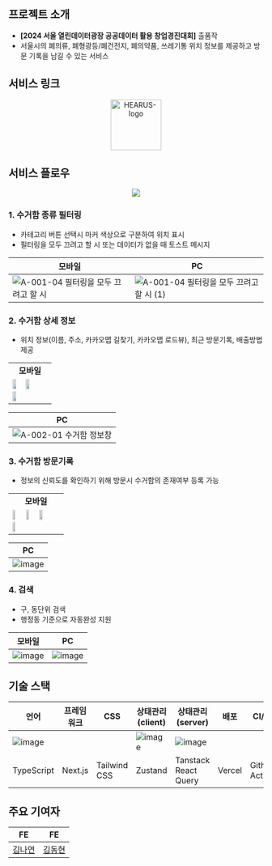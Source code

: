 ## 프로젝트 소개
- **[2024 서울 열린데이터광장 공공데이터 활용 창업경진대회]** 출품작 
- 서울시의 폐의류, 폐형광등/폐건전지, 폐의약품, 쓰레기통 위치 정보를 제공하고 방문 기록을 남길 수 있는 서비스

## 서비스 링크
<p align="center">
  <a href="https://woosuham.site/" target="_blank">
    <img src="https://i.ibb.co/LQHcgpm/image.png" alt="HEARUS-logo" border="0" width="100"/>
  </a> 
</p>

## 서비스 플로우
<p align="center">
  <img src="https://github.com/user-attachments/assets/0f2a5aa8-9d6b-41b7-9e27-a7d277fdd02f" />
</p>


### **1. 수거함 종류 필터링** 
- 카테고리 버튼 선택시 마커 색상으로 구분하여 위치 표시
- 필터링을 모두 끄려고 할 시 또는 데이터가 없을 때 토스트 메시지
 
|  모바일  |  PC  |
|--|--|
| ![A-001-04  필터링을 모두 끄려고 할 시](https://github.com/user-attachments/assets/70a04b85-8af8-4207-be14-ad357497541c) | ![A-001-04  필터링을 모두 끄려고 할 시 (1)](https://github.com/user-attachments/assets/4b0ce7e5-348a-4126-bd8a-f5df08f9c563) |
 
### **2. 수거함 상세 정보**
- 위치 정보(이름, 주소, 카카오맵 길찾기, 카카오맵 로드뷰), 최근 방문기록, 배출방법 제공 

<table>
  <tr>
    <td align="center" colspan="3">
      <b>모바일</b>
    </td>
  </tr>    
  <tr>
    <td>
      <img src="https://github.com/user-attachments/assets/73e4e3f9-0e23-4f11-81b4-0fe0c10b8c47" width="32%">
      <img src="https://github.com/user-attachments/assets/83d56487-b210-487f-91cb-29bb136f46ec" width="32%">
      <img src="https://github.com/user-attachments/assets/39a599ba-e565-4993-b84f-b99f31cb0b56" width="32%">
    </td>
  </tr>
</table>

| PC |
|--|
|![A-002-01  수거함 정보창](https://github.com/user-attachments/assets/20f5cfb6-b421-4422-90c4-8d656042a92c) |


### **3. 수거함 방문기록**
- 정보의 신뢰도를 확인하기 위해 방문시 수거함의 존재여부 등록 가능

<table>
  <tr>
    <td align="center" colspan="3">
      <b>모바일</b>
    </td>
  </tr>    
  <tr>
    <td>
      <img src="https://github.com/user-attachments/assets/c430ed8b-118d-44d0-a40e-010efcd6a9e8" width="24%">
      <img src="https://github.com/user-attachments/assets/dd492bf7-ac15-4fa3-8be0-a5838c324d38" width="24%">
      <img src="https://github.com/user-attachments/assets/8ce64efa-cf2a-4603-a906-6c890fb44526" width="24%">
      <img src="https://github.com/user-attachments/assets/ae781050-8e90-449a-a0a6-9d99a0b2888d" width="24%">
    </td>
  </tr>
</table>

| PC |
|--|
|![image](https://github.com/user-attachments/assets/f9cf4a1a-ae26-44d7-a3b8-8b11fa392c21)|

### **4. 검색**
- 구, 동단위 검색
- 행정동 기준으로 자동완성 지원

| 모바일 | PC |
|--|--|
|  ![image](https://github.com/user-attachments/assets/c769160f-a8f7-4a08-a736-1c877e2fa7a9) | ![image](https://github.com/user-attachments/assets/fb91db80-87cc-4556-8ae0-9b01b951b501) |


## 기술 스택
| 언어 | 프레임워크 | CSS | 상태관리(client) | 상태관리(server) | 배포 | CI/CD |
|--|--|--|--|--|--|--|
| ![image](https://github.com/user-attachments/assets/e5450c28-4022-4e1e-9c15-d962c8d0fe47) |  |  | ![image](https://github.com/user-attachments/assets/f4eb48fc-d54b-4ab5-9299-bc27c6ae93da) | ![image](https://github.com/user-attachments/assets/03506e89-883b-4da8-a334-e5cad795b420) |  |  |
| TypeScript | Next.js | Tailwind CSS | Zustand | Tanstack React Query | Vercel | Github Actions |

## 주요 기여자
| FE | FE | 
|--|--|
|[김나연](https://github.com/Nangniya) |[김동현](https://github.com/cham0287)|


